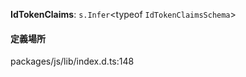 **IdTokenClaims**: `s.Infer`<typeof `IdTokenClaimsSchema`\>

#### 定義場所

packages/js/lib/index.d.ts:148